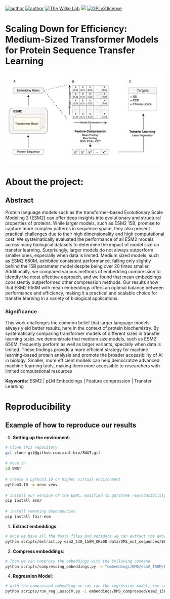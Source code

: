 [![author](https://img.shields.io/badge/author1-Luiz_Vieira-blue.svg)](https://www.linkedin.com/in/luiz-carlos-vieira-4582797b/) 
[![author](https://img.shields.io/badge/author2-Morgan_Handojo-blue.svg)](https://www.linkedin.com/in/morgan-handojo/) 
[![The Wilke Lab](https://img.shields.io/badge/Wilke-Lab-brightgreen.svg?style=flat)](https://wilkelab.org) 
[![](https://img.shields.io/badge/python-3.8+-yellow.svg)](https://www.python.org/downloads/release/python) 
[![GPLv3 license](https://img.shields.io/badge/License-GPLv3-lightgrey.svg)](http://perso.crans.org/besson/LICENSE.html)


# Scaling Down for Efficiency: Medium-Sized Transformer Models for Protein Sequence Transfer Learning
![plot](/figures/fig1_scheme.png)


# About the project:

## Abstract

Protein language models such as the  transformer-based Evolutionary Scale Modeling 2 (ESM2) can offer deep insights into evolutionary and structural properties of proteins. While larger models, such as ESM2 15B, promise to capture more complex patterns in sequence space, they also present practical challenges due to their high dimensionality and high computational cost. We systematically evaluated the performance of all ESM2 models across many biological datasets to determine the impact of model size on transfer learning. Surprisingly, larger models do not always outperform smaller ones, especially when data is limited. Medium sized models, such as ESM2 650M, exhibited consistent performance, falling only slightly behind the 15B parameter model despite being over 20 times smaller. Additionally, we compared various methods of embedding compression to identify the most effective approach, and we found that mean embeddings consistently outperformed other compression methods. Our results show that ESM2 650M with mean embeddings offers an optimal balance between performance and efficiency, making it a practical and scalable choice for transfer learning in a variety of biological applications. 


### Significance

This work challenges the common belief that larger language models always yield better results, here in the context of protein biochemistry. By systematically comparing transformer models of different sizes in transfer learning tasks, we demonstrate that medium size models, such as ESM2 650M, frequently perform as well as larger variants, specially when data is limited. These findings provide a more efficient strategy for machine learning-based protein analysis and promote the broader accessibility of AI in biology. Smaller, more efficient models can help democratize advanced machine-learning tools, making them more accessible to researchers with limited computational resources


**Keywords:** ESM2 | pLM Embeddings | Feature compression | Transfer Learning 




# Reproducibility

## Example of how to reproduce our results

0. **Setting up the enviroment**:

```bash
# clone this repository
git clone git@github.com:ziul-bio/SWAT.git

# move in
cd SWAT

# create a python3.10 or higher virtual environment
python3.10 -m venv venv

# install our version of the ESMC, modified to garantee reproducibility. See methods.
pip install esm/

# install remaning dependencies
pip install fair-esm

```

1. **Extract embeddings**:  
```bash
# Once we have all the fasta files and metadata we can extract the embeddings for each fasta.
python scripts/extract.py esm2_t30_150M_UR50D data/DMS_mut_sequences/BLAT_ECOLX_Ostermeier2014_muts.fasta embeddings/DMS/BLAT_ECOLX_Ostermeier2014_esm2_150M --repr_layers 30 --include bos mean per_tok
```

2. **Compress embeddings**:  
```bash
# Then we can compress the embeddings with the following command
python scripts/compressing_embeddings.py -e "embeddings/DMS/esm2_150M/BLAT_ECOLX_Ostermeier2014/" -o "embeddings/DMS_compressed/esm2_150M/BLAT_ECOLX_Ostermeier2014/" -c mean -l 30
```

4. **Regression Model**:  
```bash
# with the compressed embedding we can run the regression model, see script for more details
python scripts/run_reg_LassoCV.py -i embeddings/DMS_compressed/esm2_150M/BLAT_ECOLX_Ostermeier2014/embed_layer_30_mean.pkl -m data/DMS_metadata/BLAT_ECOLX_Ostermeier2014_metadata.csv -o results/lassoCV/DMS/esm2_150M/BLAT_ECOLX_Ostermeier2014_esm2_150M_mean.csv
```

